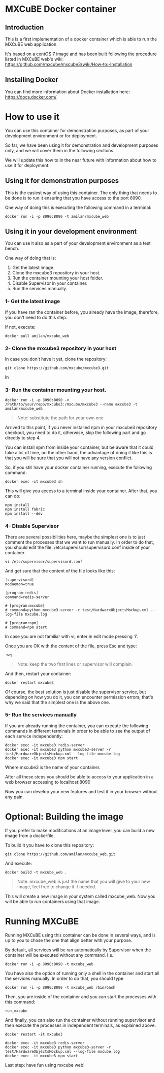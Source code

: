 # MXCuBE Docker container

## Introduction

This is a first implementation of a docker container which is able to run
the MXCuBE web application.

It's based on a centOS 7 image and has been built following the procedure
listed in MXCuBE web's wiki:
https://github.com/mxcube/mxcube3/wiki/How-to:-Installation

## Installing Docker

You can find more information about Docker installation here:
https://docs.docker.com/

# How to use it

You can use this container for demonstration purposes, as part of your development
environment or for deployment.

So far, we have been using it for demonstration and development purposes only,
and we will cover them in the following sections.

We will update this how to in the near future with information about how to use
it for deployment.

## Using it for demonstration purposes

This is the easiest way of using this container. The only thing that needs to
be done is to run it ensuring that you have access to the port 8090.

One way of doing this is executing the following command in a terminal:

```
docker run -i -p 8090:8090 -t amilan/mxcube_web
```

## Using it in your development environment

You can use it also as a part of your development environment as a test bench.

One way of doing that is:
1. Get the latest image.
2. Clone the mxcube3 repository in your host.
3. Run the container mounting your host folder.
4. Disable Supervisor in your container.
5. Run the services manually.

### 1- Get the latest image

If you have ran the container before, you already have the image, therefore, you
don't need to do this step.

If not, execute:

```
docker pull amilan/mxcube_web
```

### 2- Clone the mxcube3 repository in your host

In case you don't have it yet, clone the repository:

```
git clone https://github.com/mxcube/mxcube3.git
```

In

### 3- Run the container mounting your host.

```
docker run -i -p 8090:8090 -v /Path/to/your/repo/mxcube3:/mxcube/mxcube3 --name mxcube3 -t amilan/mxcube_web
```

> Note: substitute the path for your own one.

Arrived to this point, if you never installed npm in your mxcube3 repository checkout,
you need to do it, otherwise, skip the following part and go directly to step 4.

You can install npm from inside your container, but be aware that it could take
a lot of time, on the other hand, the advantage of doing it like this is that
you will be sure that you will not have any version conflict.

So, if you still have your docker container running, execute the following command:

```
docker exec -it mxcube3 sh
```

This will give you access to a terminal inside your container. After that,
you can do:

```
npm install
npm install fabric
npm install --dev
```

### 4- Disable Supervisor

There are several possibilities here, maybe the simplest one is to just comment
the processes that we want to run manually.
In order to do that, you should edit the file: /etc/supervisor/supervisord.conf
inside of your container.

```
vi /etc/supervisor/supervisord.conf
```
And get sure that the content of the file looks like this:

```
[supervisord]
nodaemon=true

[program:redis]
command=redis-server

# [program:mxcube]
# command=python mxcube3-server -r test/HardwareObjectsMockup.xml --log-file mxcube.log

# [program:npm]
# command=npm start
```

In case you are not familiar with vi, enter in edit mode pressing 'i'.

Once you are OK with the content of the file, press Esc and type:

```
:wq
```

> Note: keep the two first lines or supervisor will complain.

And then, restart your container:

```
docker restart mxcube3
```

Of course, the best solution is just disable the supervisor service, but
depending on how you do it, you can encounter permission errors, that's why we
said that the simplest one is the above one.

### 5- Run the services manually

If you are already running the container, you can execute the following commands
in different terminals in order to be able to see the output of each service
independently:

```
docker exec -it mxcube3 redis-server
docker exec -it mxcube3 python mxcube3-server -r test/HardwareObjectsMockup.xml --log-file mxcube.log
docker exec -it mxcube3 npm start
```

Where mxcube3 is the name of your container.

After all these steps you should be able to access to your application in a web
browser accessing to localhost:8090

Now you can develop your new features and test it in your browser without any pain.


# Optional: Building the image

If you prefer to make modifications at an image level, you can build a new image
from a dockerfile.

To build it you have to clone this repository:

```
git clone https://github.com/amilan/mxcube_web.git
```

And execute:

```
docker build -t mxcube_web .
```

> Note: mxcube_web is just the name that you will give to your new image,
  feel free to change it if needed.

This will create a new image in your system called mxcube_web. Now you will be
able to run containers using that image.

# Running MXCuBE

Running MXCuBE using this container can be done in several ways, and is up to
you to chose the one that align better with your purpose.

By default, all services will be ran automatically by Supervisor when the
container will be executed without any command. I.e.:

```
docker run -i -p 8090:8090 -t mxcube_web
```

You have also the option of running only a shell in the container and start all
the services manually. In order to do that, you should type:

```
docker run -i -p 8090:8090 -t mxcube_web /bin/bash
```

Then, you are inside of the container and you can start the processes with this
command:

```
run_mxcube
```

And finally, you can also run the container without running supervisor and then
execute the processes in independent terminals, as explained above.

```
docker restart -it mxcube3
```

```
docker exec -it mxcube3 redis-server
docker exec -it mxcube3 python mxcube3-server -r test/HardwareObjectsMockup.xml --log-file mxcube.log
docker exec -it mxcube3 npm start
```

Last step: have fun using mxcube web!
